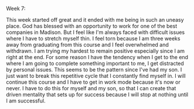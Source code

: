 Week 7:

This week started off great and it ended with me being in such an uneasy place. God has blessed with an opportunity to work for one of the best companies in Madison. But I feel like I'm always faced with difficult issues where I have to stretch myself thin. I feel torn because I am three weeks away from graduating from this course and I feel overwhelmed and withdrawn. I am trying my hardest to remain positive especially since I am right at the end. For some reason I have the tendency when I get to the end where I am going to complete something important to me, I get distracted by personal issues. This seems to be the pattern since I've had my son. I just want to break this repetitive cycle that I constantly find myself in. I will continue this course and I have to get in work mode because it's now or never. I have to do this for myself and my son, so that I can create that driven mentality that sets up  for success because I will stop at nothing until I am successful. 